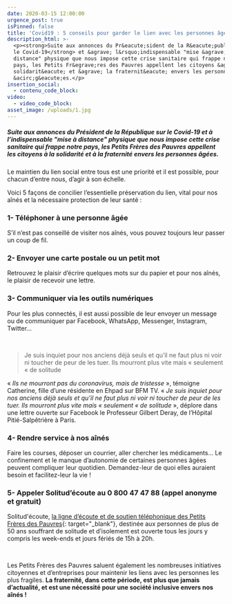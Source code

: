 ```yaml
---
date: 2020-03-15 12:00:00
urgence_post: true
isPinned: false
title: 'Covid19 : 5 conseils pour garder le lien avec les personnes âgées'
description_html: >-
  <p><strong>Suite aux annonces du Pr&eacute;sident de la R&eacute;publique sur
  le Covid-19</strong> et &agrave; l&rsquo;indispensable "mise &agrave;
  distance" physique que nous impose cette crise sanitaire qui frappe notre
  pays, les Petits Fr&egrave;res des Pauvres appellent les citoyens &agrave; la
  solidarit&eacute; et &agrave; la fraternit&eacute; envers les personnes
  &acirc;g&eacute;es.</p>
insertion_social:
  - contenu_code_block:
video:
  - video_code_block:
asset_image: /uploads/1.jpg
---
```


##### Suite aux annonces du Pr&eacute;sident de la R&eacute;publique sur le Covid-19 et &agrave; l’indispensable "mise &agrave; distance" physique que nous impose cette crise sanitaire qui frappe notre pays, les Petits Fr&egrave;res des Pauvres appellent les citoyens &agrave; la solidarit&eacute; et &agrave; la fraternit&eacute; envers les personnes &acirc;g&eacute;es.

Le maintien du lien social entre tous est une priorit&eacute; et il est possible, pour chacun d’entre nous, d’agir &agrave; son &eacute;chelle.

Voici 5 fa&ccedil;ons de concilier l’essentielle pr&eacute;servation du lien, vital pour nos a&icirc;n&eacute;s et la n&eacute;cessaire protection de leur sant&eacute; :

### 1- T&eacute;l&eacute;phoner &agrave; une personne &acirc;g&eacute;e

S’il n’est pas conseill&eacute; de visiter nos a&icirc;n&eacute;s, vous pouvez toujours leur passer un coup de fil.

### 2- Envoyer une carte postale ou un petit mot

Retrouvez le plaisir d’&eacute;crire quelques mots sur du papier et pour nos a&icirc;n&eacute;s, le plaisir de recevoir une lettre.

### 3- Communiquer via les outils num&eacute;riques

Pour les plus connect&eacute;s, il est aussi possible de leur envoyer un message ou de communiquer par Facebook, WhatsApp, Messenger, Instagram, Twitter…

&nbsp;

> Je suis inquiet pour nos anciens d&eacute;j&agrave; seuls et qu’il ne faut plus ni voir ni toucher de peur de les tuer. Ils mourront plus vite mais &laquo; seulement &laquo; de solitude

&laquo;&nbsp;*Ils ne mourront pas du coronavirus, mais de tristesse*&nbsp;&raquo;, t&eacute;moigne Catherine, fille d’une r&eacute;sidente en Ehpad sur BFM TV. &laquo;&nbsp;*Je suis inquiet pour nos anciens d&eacute;j&agrave; seuls et qu’il ne faut plus ni voir ni toucher de peur de les tuer. Ils mourront plus vite mais &laquo; seulement &laquo; de solitude*&nbsp;&raquo;, d&eacute;plore dans une lettre ouverte sur Facebook le Professeur Gilbert Deray, de l’H&ocirc;pital Piti&eacute;-Salp&ecirc;tri&egrave;re &agrave; Paris.

### 4- Rendre service &agrave; nos a&icirc;n&eacute;s

Faire les courses, d&eacute;poser un courrier, aller chercher les m&eacute;dicaments… Le confinement et le manque d’autonomie de certaines personnes &acirc;g&eacute;es peuvent compliquer leur quotidien. Demandez-leur de quoi elles auraient besoin et facilitez-leur la vie \!

### 5- Appeler Solitud’&eacute;coute au 0 800 47 47 88 (appel anonyme et gratuit)

Solitud'&eacute;coute,&nbsp;[la ligne d’&eacute;coute et de soutien t&eacute;l&eacute;phonique des Petits Fr&egrave;res des Pauvres](https://www.petitsfreresdespauvres.fr/nos-actions/apporter-une-presence/ecoute-anonyme){: target="_blank"}, destin&eacute;e aux personnes de plus de 50 ans souffrant de solitude et d’isolement est ouverte tous les jours y compris les week-ends et jours f&eacute;ri&eacute;s de 15h &agrave; 20h.

&nbsp;

Les Petits Fr&egrave;res des Pauvres saluent &eacute;galement les nombreuses initiatives citoyennes et d’entreprises pour maintenir les liens avec les personnes les plus fragiles.&nbsp;**La fraternit&eacute;, dans cette p&eacute;riode, est plus que jamais d’actualit&eacute;, et est une n&eacute;cessit&eacute; pour une soci&eacute;t&eacute; inclusive envers nos a&icirc;n&eacute;s \!&nbsp;**